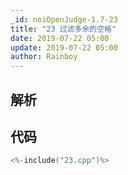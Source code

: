 ```yaml
---
_id: noiOpenJudge-1.7-23
title: "23 过滤多余的空格"
date: 2019-07-22 05:00
update: 2019-07-22 05:00
author: Rainboy
---
```


## 解析

## 代码

```c
<%-include("23.cpp")%>
```

